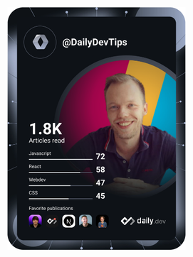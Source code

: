<!-- ### Hi there 👋 -->
<a href="https://app.daily.dev/syedmoazam"><img src="https://github.com/rebelchris/rebelchris/blob/master/devcard.svg" width="400" alt="Syed Moazam's Dev Card"/></a>

<!--
**syedmoazam/syedmoazam** is a ✨ _special_ ✨ repository because its `README.md` (this file) appears on your GitHub profile.

Here are some ideas to get you started:

- 🔭 I’m currently working on ReactJS
- 🌱 I’m currently learning ...
- 👯 I’m looking to collaborate on ...
- 🤔 I’m looking for help with ...
- 💬 Ask me about React, TypeScript, NodeJS, MongoDB
- 📫 How to reach me: ...
- 😄 Pronouns: ...
- ⚡ Fun fact: ...
-->
